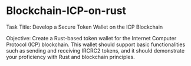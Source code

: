 # Blockchain-ICP-on-rust

Task Title: Develop a Secure Token Wallet on the ICP Blockchain

Objective:
Create a Rust-based token wallet for the Internet Computer Protocol (ICP) blockchain. This
wallet should support basic functionalities such as sending and receiving IRCRC2 tokens, and it
should demonstrate your proficiency with Rust and blockchain principles.

